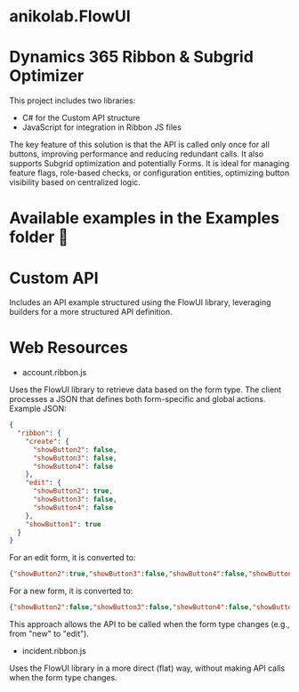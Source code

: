 # anikolab.FlowUI

# Dynamics 365 Ribbon & Subgrid Optimizer

This project includes two libraries:
- C# for the Custom API structure
- JavaScript for integration in Ribbon JS files


The key feature of this solution is that the API is called only once for all buttons, improving performance and reducing redundant calls. It also supports Subgrid optimization and potentially Forms.
It is ideal for managing feature flags, role-based checks, or configuration entities, optimizing button visibility based on centralized logic.

# Available examples in the Examples folder 📂
# Custom API
Includes an API example structured using the FlowUI library, leveraging builders for a more structured API definition.
# Web Resources
- account.ribbon.js

Uses the FlowUI library to retrieve data based on the form type.
The client processes a JSON that defines both form-specific and global actions.
Example JSON:
```json
{
  "ribbon": {
    "create": {
      "showButton2": false,
      "showButton3": false,
      "showButton4": false
    },
    "edit": {
      "showButton2": true,
      "showButton3": false,
      "showButton4": false
    },
    "showButton1": true
  }
}
```
For an edit form, it is converted to:
```json
{"showButton2":true,"showButton3":false,"showButton4":false,"showButton1":true}
```
For a new form, it is converted to:
```json
{"showButton2":false,"showButton3":false,"showButton4":false,"showButton1":true}
```
This approach allows the API to be called when the form type changes (e.g., from "new" to "edit").
- incident.ribbon.js

Uses the FlowUI library in a more direct (flat) way, without making API calls when the form type changes.
